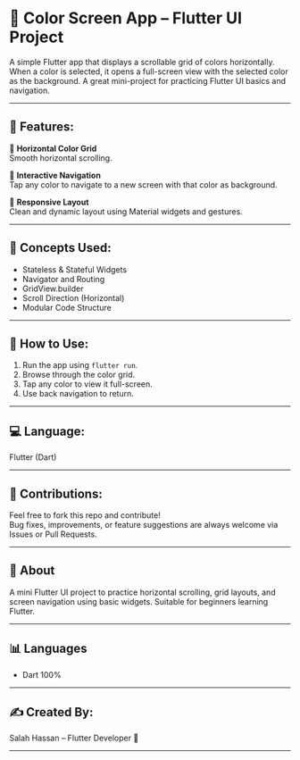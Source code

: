 # 🎨 Color Screen App – Flutter UI Project

A simple Flutter app that displays a scrollable grid of colors horizontally. When a color is selected, it opens a full-screen view with the selected color as the background. A great mini-project for practicing Flutter UI basics and navigation.

---

## 🌟 Features:

🔹 **Horizontal Color Grid**  
Smooth horizontal scrolling.

🔹 **Interactive Navigation**  
Tap any color to navigate to a new screen with that color as background.

🔹 **Responsive Layout**  
Clean and dynamic layout using Material widgets and gestures.

---

## 🧠 Concepts Used:

- Stateless & Stateful Widgets  
- Navigator and Routing  
- GridView.builder  
- Scroll Direction (Horizontal)  
- Modular Code Structure

---

## 🔧 How to Use:

1. Run the app using `flutter run`.
2. Browse through the color grid.
3. Tap any color to view it full-screen.
4. Use back navigation to return.

---

## 💻 Language:

Flutter (Dart)

---

## 🤝 Contributions:

Feel free to fork this repo and contribute!  
Bug fixes, improvements, or feature suggestions are always welcome via Issues or Pull Requests.

---

## 📂 About

A mini Flutter UI project to practice horizontal scrolling, grid layouts, and screen navigation using basic widgets. Suitable for beginners learning Flutter.

---

## 📊 Languages

- Dart 100%

---

## ✍️ Created By:

Salah Hassan – Flutter Developer 🚀

---

